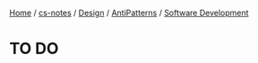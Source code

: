 [Home](https://mengxianbin.github.io) /
[cs-notes](https://mengxianbin.github.io/cs-notes/site) /
[Design](https://mengxianbin.github.io/cs-notes/site/Design) /
[AntiPatterns](https://mengxianbin.github.io/cs-notes/site/Design/AntiPatterns) /
[Software Development](https://mengxianbin.github.io/cs-notes/site/Design/AntiPatterns/Software%20Development)

# TO DO
